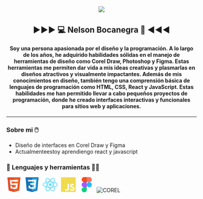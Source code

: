 <div id="header" align="center" >
    <img width="200" src="https://media.giphy.com/media/v1.Y2lkPTc5MGI3NjExYzgzYjA3OWIzZTc5YjliYzk3MDI0MzE3Yjk0YzU4MzA2YmJkODMwNyZlcD12MV9pbnRlcm5hbF9naWZzX2dpZklkJmN0PWc/c99Uz9aV6RMrYLlg3U/giphy-downsized-large.gif" />
    <h2 align="center">▶▶▶   💻 Nelson Bocanegra 🔋   ◀◀◀</h2>
    <h4 align="center">Soy una persona apasionada por el diseño y la programación. A lo largo de los años, he adquirido habilidades sólidas en el manejo de herramientas de diseño como Corel Draw, Photoshop y Figma. Estas herramientas me permiten dar vida a mis ideas creativas y plasmarlas en diseños atractivos y visualmente impactantes.
            Además de mis conocimientos en diseño, también tengo una comprensión básica de lenguajes de programación como HTML, CSS, React y JavaScript. Estas habilidades me han permitido llevar a cabo pequeños proyectos de programación, donde he creado interfaces interactivas y funcionales para sitios web y aplicaciones.</h4>
</div>

---
### Sobre mi 🖱️
- Diseño de interfaces en Corel Draw y Figma
- Actualmenteestoy aprendiengo react y javascript

<div align="left">
    <h3> 💪 Lenguajes y herramientas 👨‍💻  </h3>
    <div>
        <img src="https://github.com/devicons/devicon/blob/master/icons/html5/html5-original.svg"  title="HTML5" alt="HTML" width="40" height="40" />&nbsp;
        <img src="https://github.com/devicons/devicon/blob/master/icons/css3/css3-original.svg"  title="CSS3" alt="CSS" width="40" height="40" />&nbsp;
        <img src="https://github.com/devicons/devicon/blob/master/icons/react/react-original.svg"  title="REACT" alt="REACT" width="40" height="40" />&nbsp;
        <img src="https://github.com/devicons/devicon/blob/master/icons/javascript/javascript-plain.svg"  title="JS" alt="JS" width="40" height="40" />&nbsp;
        <img src="https://github.com/devicons/devicon/blob/master/icons/figma/figma-original.svg"  title="FIGMA" alt="FIGMA" width="40" height="40" />&nbsp;
        <img src="https://curso-coreldraw.com.es/wp-content/uploads/2021/04/logo-coreldraw-green-180.png"  title="COREL" alt="COREL" width="40" height="40" />&nbsp;
    </div>
</div>

